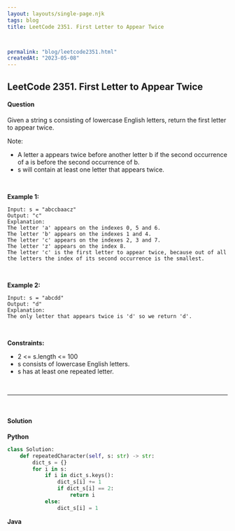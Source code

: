 ```yaml
---
layout: layouts/single-page.njk
tags: blog
title: LeetCode 2351. First Letter to Appear Twice



permalink: "blog/leetcode2351.html"
createdAt: "2023-05-08"
---
```


## LeetCode 2351. First Letter to Appear Twice






#### Question
Given a string s consisting of lowercase English letters, return the first letter to appear twice.

Note:

* A letter a appears twice before another letter b if the second occurrence of a is before the second occurrence of b.
* s will contain at least one letter that appears twice.


<p>&nbsp;</p>

**Example 1:**

    Input: s = "abccbaacz"
    Output: "c"
    Explanation:
    The letter 'a' appears on the indexes 0, 5 and 6.
    The letter 'b' appears on the indexes 1 and 4.
    The letter 'c' appears on the indexes 2, 3 and 7.
    The letter 'z' appears on the index 8.
    The letter 'c' is the first letter to appear twice, because out of all the letters the index of its second occurrence is the smallest.

<p>&nbsp;</p>

**Example 2:**

    Input: s = "abcdd"
    Output: "d"
    Explanation:
    The only letter that appears twice is 'd' so we return 'd'.

<p>&nbsp;</p>




**Constraints:**


* 2 <= s.length <= 100
* s consists of lowercase English letters.
* s has at least one repeated letter.




<p>&nbsp;</p>

---

<p>&nbsp;</p>  

#### Solution
**Python**
```Python
class Solution:
    def repeatedCharacter(self, s: str) -> str:
        dict_s = {}
        for i in s:
            if i in dict_s.keys():
                dict_s[i] += 1
                if dict_s[i] == 2:
                    return i
            else:
                dict_s[i] = 1
```

**Java**
